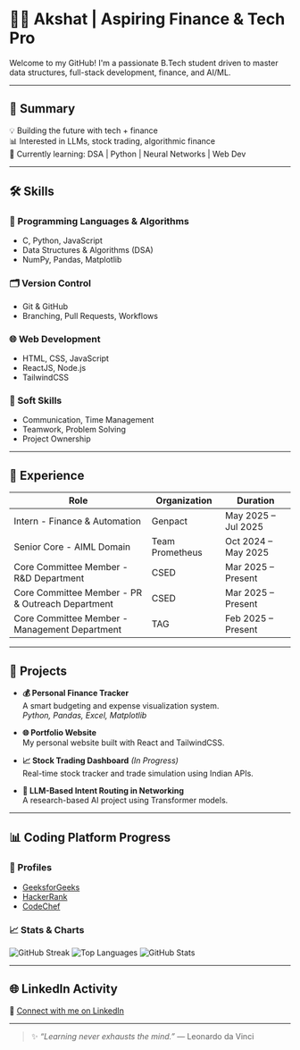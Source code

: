 # 👨‍💻 Akshat | Aspiring Finance & Tech Pro

Welcome to my GitHub! I'm a passionate B.Tech student driven to master data structures, full-stack development, finance, and AI/ML.

---

## 🚀 Summary

💡 Building the future with tech + finance  
📊 Interested in LLMs, stock trading, algorithmic finance  
🎯 Currently learning: DSA | Python | Neural Networks | Web Dev

---

## 🛠️ Skills

### 🔢 Programming Languages & Algorithms
- C, Python, JavaScript
- Data Structures & Algorithms (DSA)
- NumPy, Pandas, Matplotlib

### 🗂️ Version Control
- Git & GitHub
- Branching, Pull Requests, Workflows

### 🌐 Web Development
- HTML, CSS, JavaScript
- ReactJS, Node.js
- TailwindCSS

### 🧠 Soft Skills
- Communication, Time Management
- Teamwork, Problem Solving
- Project Ownership

---

## 💼 Experience

| Role | Organization | Duration |
|------|--------------|----------|
| Intern - Finance & Automation | Genpact | May 2025 – Jul 2025 |
| Senior Core - AIML Domain | Team Prometheus | Oct 2024 – May 2025 |
| Core Committee Member - R&D Department | CSED | Mar 2025 – Present |
| Core Committee Member - PR & Outreach Department | CSED | Mar 2025 – Present |
| Core Committee Member - Management Department | TAG | Feb 2025 – Present |
---

## 📂 Projects

- **💰 Personal Finance Tracker**  
  A smart budgeting and expense visualization system.  
  _Python, Pandas, Excel, Matplotlib_

- **🌐 Portfolio Website**  
  My personal website built with React and TailwindCSS.

- **📈 Stock Trading Dashboard** *(In Progress)*  
  Real-time stock tracker and trade simulation using Indian APIs.

- **🧠 LLM-Based Intent Routing in Networking**  
  A research-based AI project using Transformer models.

---

## 📊 Coding Platform Progress

### 🔗 Profiles
- [GeeksforGeeks](https://www.geeksforgeeks.org/user/akshatrix404/)
- [HackerRank](https://www.hackerrank.com/profile/Akshatrix404)
- [CodeChef](https://www.codechef.com/users/akshatrix404)

### 📈 Stats & Charts
![GitHub Streak](https://github-readme-streak-stats.herokuapp.com/?user=yourusername&theme=react)
![Top Languages](https://github-readme-stats.vercel.app/api/top-langs/?username=yourusername&layout=compact&theme=vision-friendly-dark)
![GitHub Stats](https://github-readme-stats.vercel.app/api?username=yourusername&show_icons=true&theme=tokyonight)

---

## 🌐 LinkedIn Activity

🔗 [Connect with me on LinkedIn](https://www.linkedin.com/in/akshatkhndelwal/)

---

> ✨ _“Learning never exhausts the mind.”_ — Leonardo da Vinci
